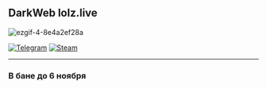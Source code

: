 ## DarkWeb lolz.live

![ezgif-4-8e4a2ef28a](https://github.com/user-attachments/assets/b81d091a-85fc-4f48-8c4b-1d231eecb476)

[![Telegram](https://img.shields.io/badge/Telegram-2CA5E0?style=for-the-badge&logo=telegram&logoColor=white)](https://t.me/ChannelOnion)
[![Steam](https://img.shields.io/badge/steam-%23000000.svg?style=for-the-badge&logo=steam&logoColor=white)](https://steamcommunity.com/id/darkweblzt/)

---

### В бане до 6 ноября

